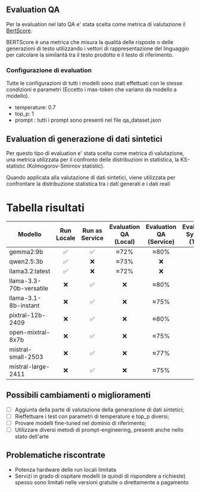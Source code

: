 ## Evaluation QA
Per la evaluation nel lato QA e' stata scelta come metrica di valutazione il [BertScore](https://huggingface.co/spaces/evaluate-metric/bertscore).

BERTScore è una metrica che misura la qualità delle risposte o delle generazioni di testo utilizzando i vettori di 
rappresentazione del linguaggio per calcolare la similarità tra il testo prodotto e il testo di riferimento.

### Configurazione di evaluation
Tutte le configurazioni di tutti i modelli sono stati effettuati con le stesse condizioni e parametri 
(Eccetto i max-token che variano da modello a modello).

- temperature: 0.7
- top_p: 1
- prompt : tutti i prompt sono presenti nel file qa_dataset.json

## Evaluation di generazione di dati sintetici
Per questo tipo di evaluation e' stata scelta come metrica di valutazione, una metrica utilizzata per il confronto delle
distribuzioni in statistica, la KS-statistic (Kolmogorov-Smirnov statistic).

Quando applicata alla valutazione di dati sintetici, viene utilizzata per confrontare la 
distribuzione statistica tra i dati generati e i dati reali

# Tabella risultati
| Modello | Run Locale | Run as Service | Evaluation QA (Local) | Evaluation QA (Service) | Evaluation SynGen (TDB) |
|--------|:----------:|:--------------:|:---------------------:|:-----------------------:|:-----------------------:|
| gemma2:9b |     ✅      |       ✅        |         ≈72%          |          ≈80%           |                         |
| qwen2.5:3b |     ✅      |       ❌        |         ≈73%          |            ❌            |                         |
| llama3.2:latest |     ✅      |       ❌         |         ≈72%          |              ❌           |                         |
| llama-3.3-70b-versatile |     ❌      |       ✅        |           ❌            |          ≈80%           |                         |
| llama-3.1-8b-instant |     ❌      |       ✅        |           ❌            |          ≈75%           |                         |
| pixtral-12b-2409 |     ❌      |       ✅        |           ❌            |          ≈80%           |                         |
| open-mixtral-8x7b |     ❌      |       ✅        |           ❌            |          ≈75%           |                         |
| mistral-small-2503 |     ❌      |       ✅        |           ❌            |          ≈77%           |                         |
| mistral-large-2411 |     ❌      |       ✅        |           ❌            |          ≈75%           |                         |


## Possibili cambiamenti o miglioramenti
- [ ] Aggiunta della parte di valutazione della generazione di dati sintetici;
- [ ] Rieffettuare i test con parametri di temperature e top_p diversi;
- [ ] Provare modelli fine-tuned nel dominio di riferimento;
- [ ] Utilizzare diversi metodi di prompt-engineering, presenti anche nello stato dell'arte

## Problematiche riscontrate
- Potenza hardware delle run locali limitata
- Servizi in grado di ospitare modelli (e quindi di rispondere a richieste) spesso sono limitati nelle versioni gratuite o
direttamente a pagamento

